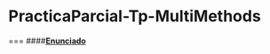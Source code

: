 # PracticaParcial-Tp-MultiMethods
===
####**[Enunciado](https://docs.google.com/document/d/18xXpZ6lQ15_pPhv266gPX8mljjFPBcJB75-WTS6j4O4/edit)**
